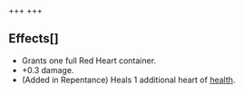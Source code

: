 +++
+++

Effects[]
---------


* Grants one full Red Heart container.
* +0.3 damage.
* (Added in Repentance) Heals 1 additional heart of [health](/wiki/Health "Health").


